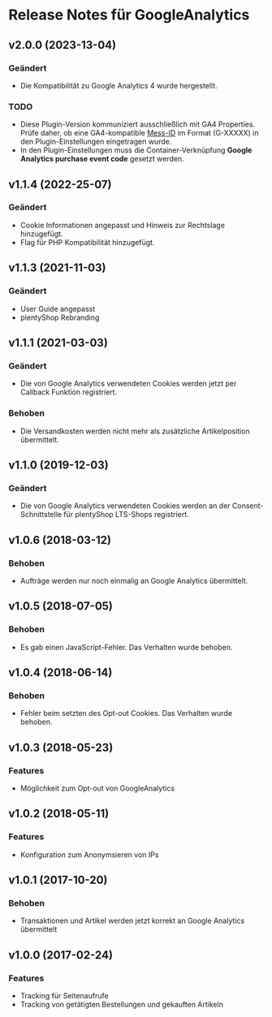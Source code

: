 # Release Notes für GoogleAnalytics

## v2.0.0 (2023-13-04)

### Geändert
- Die Kompatibilität zu Google Analytics 4 wurde hergestellt.

### TODO
- Diese Plugin-Version kommuniziert ausschließlich mit GA4 Properties. Prüfe daher, ob eine GA4-kompatible <a href="https://support.google.com/analytics/answer/12270356?hl=de" target="_blank">Mess-ID</a> im Format (G-XXXXX) in den Plugin-Einstellungen eingetragen wurde.
- In den Plugin-Einstellungen muss die Container-Verknüpfung **Google Analytics purchase event code** gesetzt werden.

## v1.1.4 (2022-25-07)

### Geändert
- Cookie Informationen angepasst und Hinweis zur Rechtslage hinzugefügt. 
- Flag für PHP Kompatibilität hinzugefügt. 

## v1.1.3 (2021-11-03)

### Geändert
- User Guide angepasst
- plentyShop Rebranding

## v1.1.1 (2021-03-03)

### Geändert
- Die von Google Analytics verwendeten Cookies werden jetzt per Callback Funktion registriert.

### Behoben
- Die Versandkosten werden nicht mehr als zusätzliche Artikelposition übermittelt.

## v1.1.0 (2019-12-03)
### Geändert
- Die von Google Analytics verwendeten Cookies werden an der Consent-Schnittstelle für plentyShop LTS-Shops registriert.

## v1.0.6 (2018-03-12)
### Behoben
- Aufträge werden nur noch einmalig an Google Analytics übermittelt.

## v1.0.5 (2018-07-05)
### Behoben
- Es gab einen JavaScript-Fehler. Das Verhalten wurde behoben.

## v1.0.4 (2018-06-14)
### Behoben
- Fehler beim setzten des Opt-out Cookies. Das Verhalten wurde behoben.

## v1.0.3 (2018-05-23)
### Features
- Möglichkeit zum Opt-out von GoogleAnalytics

## v1.0.2 (2018-05-11)
### Features
- Konfiguration zum Anonymsieren von IPs

## v1.0.1 (2017-10-20)
### Behoben
- Transaktionen und Artikel werden jetzt korrekt an Google Analytics übermittelt

## v1.0.0 (2017-02-24)
### Features
- Tracking für Seitenaufrufe
- Tracking von getätigten Bestellungen und gekauften Artikeln
